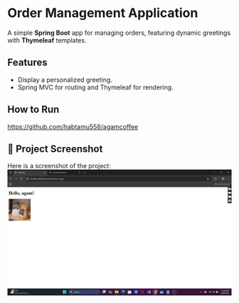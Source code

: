 # Order Management Application

A simple **Spring Boot** app for managing orders, featuring dynamic greetings with **Thymeleaf** templates.

## Features
- Display a personalized greeting.
- Spring MVC for routing and Thymeleaf for rendering.

## How to Run

https://github.com/habtamu558/agamcoffee





## 📸 Project Screenshot
Here is a screenshot of the project:
![image alt](https://github.com/habtamu558/agamcoffee/blob/40f5728480f58704bc09ccee4ae65c4570aeeaac/Screenshot%20(106).png)
